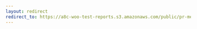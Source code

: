 ```yaml
---
layout: redirect
redirect_to: https://a8c-woo-test-reports.s3.amazonaws.com/public/pr-merge/40616/e2e/index.html
---
```

